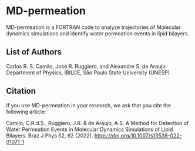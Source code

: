 # MD-permeation

MD-permeation is a FORTRAN code to analyze trajectories of Molecular dynamics simulations and identify water permeation events in lipid bilayers.   



## List of Authors      

   Carlos R. S. Camilo, José R. Ruggiero, and Alexandre S. de Araujo    
   Department of Physics, IBILCE, São Paulo State University (UNESP)  



## Citation

   If you use MD-permeation in your research, we ask that you cite the following article:  

   Camilo, C.R.d.S., Ruggiero, J.R. & de Araujo, A.S. A Method for Detection of Water Permeation Events in Molecular Dynamics Simulations of Lipid Bilayers. Braz J Phys 52, 62 (2022). https://doi.org/10.1007/s13538-022-01071-1
